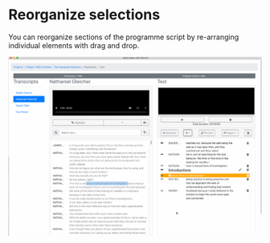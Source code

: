 # Reorganize selections

You can reorganize sections of the programme script by re-arranging individual elements with drag and drop.

![](../.gitbook/assets/reorganise.gif)

